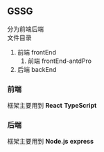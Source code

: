 ## GSSG

分为前端后端  
文件目录
1. 前端 frontEnd  
    1. 前端 frontEnd-antdPro
2. 后端 backEnd  

### 前端

框架主要用到 __React__ __TypeScript__ 

### 后端

框架主要用到 __Node.js__ __express__

